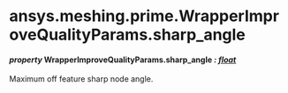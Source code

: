 <a id="ansys-meshing-prime-wrapperimprovequalityparams-sharp-angle"></a>

# ansys.meshing.prime.WrapperImproveQualityParams.sharp_angle

<a id="ansys.meshing.prime.WrapperImproveQualityParams.sharp_angle"></a>

#### *property* WrapperImproveQualityParams.sharp_angle *: [float](https://docs.python.org/3.11/library/functions.html#float)*

Maximum off feature sharp node angle.

<!-- !! processed by numpydoc !! -->
